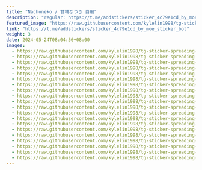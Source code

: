 ```yaml
---
title: "Nachoneko / 甘城なつき 自用"
description: "regular: https://t.me/addstickers/sticker_4c79e1cd_by_moe_sticker_bot"
featured_image: "https://raw.githubusercontent.com/kylelin1998/tg-sticker-spreading-worldwide-images/main/img/5b8083ed-06c7-46b8-baa0-598575eba99c.jpg"
link: "https://t.me/addstickers/sticker_4c79e1cd_by_moe_sticker_bot"
weight: 3
date: 2024-05-24T08:04:56+08:00
images:
  - https://raw.githubusercontent.com/kylelin1998/tg-sticker-spreading-worldwide-images/main/img/5b8083ed-06c7-46b8-baa0-598575eba99c.jpg
  - https://raw.githubusercontent.com/kylelin1998/tg-sticker-spreading-worldwide-images/main/img/edb29f1c-f637-4187-8969-1d7c193496e4.jpg
  - https://raw.githubusercontent.com/kylelin1998/tg-sticker-spreading-worldwide-images/main/img/108e304b-f357-4eb0-afcf-9b0ceba3045d.jpg
  - https://raw.githubusercontent.com/kylelin1998/tg-sticker-spreading-worldwide-images/main/img/7d2518c1-22b7-4138-b9e8-3e0fb2ee8ab2.jpg
  - https://raw.githubusercontent.com/kylelin1998/tg-sticker-spreading-worldwide-images/main/img/7e36feee-c970-4ba5-8ba5-d791d553a2be.jpg
  - https://raw.githubusercontent.com/kylelin1998/tg-sticker-spreading-worldwide-images/main/img/4c8a2794-479d-499a-8112-f7f74d46e900.jpg
  - https://raw.githubusercontent.com/kylelin1998/tg-sticker-spreading-worldwide-images/main/img/04050a04-9c30-439f-ae54-219d70a39b62.jpg
  - https://raw.githubusercontent.com/kylelin1998/tg-sticker-spreading-worldwide-images/main/img/64a0b9da-06a5-4fed-a51b-9acb36f04991.jpg
  - https://raw.githubusercontent.com/kylelin1998/tg-sticker-spreading-worldwide-images/main/img/250bfcb0-f7b0-4ee4-b71a-b1059ebc411d.jpg
  - https://raw.githubusercontent.com/kylelin1998/tg-sticker-spreading-worldwide-images/main/img/6a2ab9ef-c609-4866-b075-a891fb45322f.jpg
  - https://raw.githubusercontent.com/kylelin1998/tg-sticker-spreading-worldwide-images/main/img/b1229e83-0ee1-418d-ac3e-43057b206af7.jpg
  - https://raw.githubusercontent.com/kylelin1998/tg-sticker-spreading-worldwide-images/main/img/e794840e-e72c-4325-989a-3c2d926a30c6.jpg
  - https://raw.githubusercontent.com/kylelin1998/tg-sticker-spreading-worldwide-images/main/img/855f841c-a1ad-4a7e-aded-bf06b9ff21ff.jpg
  - https://raw.githubusercontent.com/kylelin1998/tg-sticker-spreading-worldwide-images/main/img/88b3f530-7061-4b8d-8147-842b156ac9c2.jpg
  - https://raw.githubusercontent.com/kylelin1998/tg-sticker-spreading-worldwide-images/main/img/483df952-7d32-47f3-85fb-899d5394168f.jpg
  - https://raw.githubusercontent.com/kylelin1998/tg-sticker-spreading-worldwide-images/main/img/17fccd96-7dc4-4b0f-815f-1131e49d0224.jpg
  - https://raw.githubusercontent.com/kylelin1998/tg-sticker-spreading-worldwide-images/main/img/1ae4bb24-0ea8-4a67-8619-79d7ac7cd189.jpg
  - https://raw.githubusercontent.com/kylelin1998/tg-sticker-spreading-worldwide-images/main/img/0b93ae70-48bf-4d79-bfee-a674658176e3.jpg
  - https://raw.githubusercontent.com/kylelin1998/tg-sticker-spreading-worldwide-images/main/img/89219dc9-add3-4631-81dd-b31a20bf9e4d.jpg
  - https://raw.githubusercontent.com/kylelin1998/tg-sticker-spreading-worldwide-images/main/img/154bcc30-5d2b-4100-8df6-cad845e6610a.jpg
---
```

